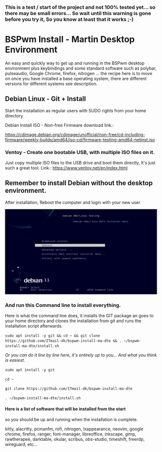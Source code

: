### This is a test / start of the project and not 100% tested yet... so there may be small errors... So wait until this warning is gone before you try it, So you know at least that it works ;-)

# BSPwm Install - Martin Desktop Environment
An easy and quickly way to get up and running in the BSPwm desktop environment plus keybindings and some standard software such as polybar, pulseaudio, Google Chrome, firefox, nitrogen ... the recipe here is to move on once you have installed a base operating system, there are different versions for different systems see description.


## Debian Linux - Git + Install
Start the installation as regular users with SUDO rights from your home directory

Debian Install ISO - Non-free Firmware download link.: 

https://cdimage.debian.org/cdimage/unofficial/non-free/cd-including-firmware/weekly-builds/amd64/iso-cd/firmware-testing-amd64-netinst.iso

### Ventoy - Create one bootable USB, with multiple ISO files on it.
Just copy multiple ISO files to the USB drive and boot them directly, It's just such a great tool.
Link.: https://www.ventoy.net/en/index.html

## Remember to install Debian without the desktop environment.
After installation, Reboot the computer and login with your new user.

![Setup / Install GiF](https://github.com/ITmail-dk/bspwm-install-ma-dte/raw/main/screenshots/install-gif.gif "Setup / Install")




### And run this Command line to install everything.
Here is what the command line does, it installs the GIT package an goes to your home directory and clones the installation from git and runs the installation script afterwards.

`sudo apt install -y git && cd ~ && git clone https://github.com/ITmail-dk/bspwm-install-ma-dte && . ~/bspwm-install-ma-dte/install.sh`


*Or you can do it line by line here, it's entirely up to you... And what you think is easiest.*

`sudo apt install -y git`

`cd ~`

`git clone https://github.com/ITmail-dk/bspwm-install-ma-dte`

`. ~/bspwm-install-ma-dte/install.sh`


#### Here is a list of software that will be installed from the start
so you should be up and running when the installation is complete.

kitty, alacritty, pcmanfm, rofi, nitrogen, lxappearance, neovim, google chrome, firefox, ranger, font-manager, libreoffice, inkscape, gimp, rawtherapee, darktable, okular, scribus, obs-studio, timeshift, freerdp, wireguard, etc...